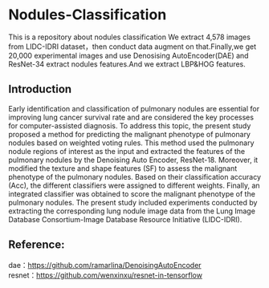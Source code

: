 # Nodules-Classification
This is a repository about nodules classification
We extract 4,578 images from LIDC-IDRI dataset，then conduct data augment on that.Finally,we get 20,000 experimental images and use Denosising AutoEncoder(DAE) and ResNet-34 extract nodules features.And we extract LBP&HOG features.  

## Introduction
Early identification and classification of pulmonary nodules are essential for improving lung cancer survival rate and are considered the key processes for computer-assisted diagnosis. To address this topic, the present study proposed a method for predicting the malignant phenotype of pulmonary nodules based on weighted voting rules. This method used the pulmonary nodule regions of interest as the input and extracted the features of the pulmonary nodules by the Denoising Auto Encoder, ResNet-18. Moreover, it modified the texture and shape features (SF) to assess the malignant phenotype of the pulmonary nodules. Based on their classification accuracy (Acc), the different classifiers were assigned to different weights. Finally, an integrated classifier was obtained to score the malignant phenotype of the pulmonary nodules. The present study included experiments conducted by extracting the corresponding lung nodule image data from the Lung Image Database Consortium-Image Database Resource Initiative (LIDC-IDRI).

## Reference:  
dae：https://github.com/ramarlina/DenoisingAutoEncoder  
resnet：https://github.com/wenxinxu/resnet-in-tensorflow  
